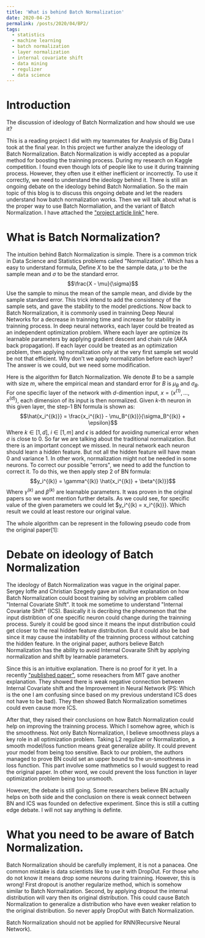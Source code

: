 ```yaml
---
title: 'What is behind Batch Normalization'
date: 2020-04-25
permalink: /posts/2020/04/BP2/
tags:
  - statistics
  - machine learning
  - batch normalization
  - layer normalization
  - internal covariate shift
  - data mining
  - regulizer
  - data science
---
```



Introduction
======
The discussion of ideology of Batch Normalization and how should we use it?

This is a reading project I did with my teammates for Analysis of Big Data I took at the final year. In this project we further analyze the ideology of Batch Normalization. Batch Normalization is widly accepted as a popular method for boosting the trainning process. During my research on Kaggle competition. I found even though lots of people like to use it during trainning process. However, they often use it either inefficient or incorrectly. To use it correctly, we need to understand the ideology behind it. There is still an ongoing debate on the ideology behind Batch Normaliation. So the main topic of this blog is to discuss this ongoing debate and let the readers understand how batch normalization works. Then we will talk about what is the proper way to use Batch Normaliation, and the variant of Batch Normalization. I have attached the ["project article link"](https://www.wei-siyi.com/files/D80_Final_Report.pdf) here. 

What is Batch Normalization?
======
The intuition behind Batch Normalization is simple. There is a common trick in Data Science and Statistics problems called "Normalization". Which has a easy to understand formula, Define $X$ to be the sample data, $\mu$ to be the sample mean and $\sigma$ to be the standard error.
$$\frac{X - \mu}{\sigma}$$
Use the sample to minus the mean of the sample mean, and divide by the sample standard error. This trick intend to add the consistency of the sample sets, and gave the stability to the model predictions.
Now back to Batch Normalization, it is commonly used in trainning Deep Neural Networks for a decrease in trainning time and increase for stability in trainning process. In deep neural networks, each layer could be treated as an independent optimization problem. Where each layer are optimize its learnable parameters by applying gradient descent and chain rule (AKA back propagation). If each layer could be treated as an optimization problem, then applying normalization only at the very first sample set would be not that efficient. Why don't we apply normalization before each layer? The answer is we could, but we need some modification.

Here is the algorithm for Batch Normalization. We denote $B$ to be a sample with size $m$, where the empirical mean and standard error for $B$ is $\mu_B$ and $\sigma_B$. For one specific layer of the network with $d$-dimention input, $x = (x^{(1)},...,x^{(d)})$, each dimension of its input is then normalized. Given $k$-th neuron in this given layer, the step-1 BN formula is shown as:
$$\hat{x_i^{(k)}} = \frac{x_i^{(k)} - \mu_B^{(k)}}{\sigma_B^{(k)} + \epsilon}$$
Where $k \in [1,d]$, $i \in [1,m]$ and $\epsilon$ is added for avoiding numerical error when $\sigma$ is close to 0.
So far we are talking about the traditional normalization. But there is an important concept we missed. In neural network each neuron should learn a hidden feature. But not all the hidden feature will have mean 0 and variance 1. In other work, normalization might not be needed in some neurons. To correct our possible "errors", we need to add the function to correct it. To do this, we then apply step 2 of BN formula:
$$y_i^{(k)} = \gamma^{(k)} \hat{x_i^{(k)} + \beta^{(k)}}$$
Where $\gamma^{(k)}$ and $\beta^{(k)}$ are learnable parameters. It was proven in the original papers so we wont mention further details. As we could see, for specific value of the given parameters we could let $y_i^{(k) = x_i^{(k)}}. Which result we could at least restore our original value.

The whole algorithm can be represent in the following pseudo code from the original paper[1]:

Debate on ideology of Batch Normalization
======
The ideology of Batch Normalization was vague in the original paper. Sergey Ioffe and Christian Szegedy gave an intuitive explanation on how Batch Normalization could boost training by solving an problem called "Internal Covariate Shift".
It took me sometime to understand "Internal Covariate Shift" (ICS). Basically it is decribing the phenomenon that the input distribtion of one specific neuron could change during the trainning process. Surely it could be good since it means the input distribution could get closer to the real hidden feature distribution. But it could also be bad since it may cause the instability of the trainning process without catching the hidden feature. In the original paper, authors believe Batch Normalization has the ability to avoid Internal Covaraite Shift by applying normalization and shift by learnable parameters.

Since this is an intuitive explanation. There is no proof for it yet. In a recently ["published paper"](https://papers.nips.cc/paper/7515-how-does-batch-normalization-help-optimization.pdf), some reseachers from MIT gave another explanation. They showed there is weak negative connection between Internal Covariate shift and the Improvement in Neural Network (PS: Which is the one I am confusing since based on my previous understand ICS does not have to be bad). They then showed Batch Normalization sometimes could even cause more ICS.

After that, they raised their conclusions on how Batch Normalization could help on improving the trainning process. Which I somehow agree, which is the smoothness. Not only Batch Normalization, I believe smoothness plays a key role in all optimization problem. Taking L2 regulizer or Normalization, a smooth model/loss function means great generalize ability. It could prevent your model from being too sensitive. Back to our problem, the authors managed to prove BN could set an upper bound to the un-smoothness in loss function. This part involve some mathmetics so I would suggest to read the original paper. In other word, we could prevent the loss function in layer optimization problem being too unsmooth.

However, the debate is still going. Some researchers believe BN actually helps on both side and the conclusion on there is weak connect between BN and ICS was founded on defective experiment. Since this is still a cutting edge debate. I will not say anything is definte.

What you need to be aware of Batch Normalization.
======
Batch Normalization should be carefully implement, it is not a panacea. One common mistake is data scientists like to use it with DropOut. For those who do not know it means drop some neurons during trainning. However, this is wrong! First dropout is another regularize method, which is somehow similar to Batch Normalization. Second, by applying dropout the internal distribution will vary then its original distribution. This could cause Batch Normalization to generalize a distribution who have even weaker relation to the original distribution. So never apply DropOut with Batch Normalization.

Batch Normalization should not be applied for RNN(Recursive Neural Network). 

